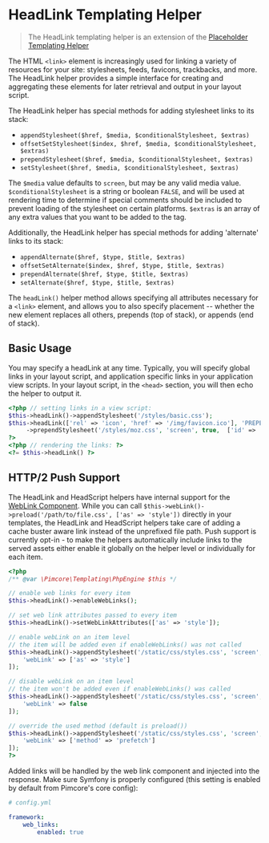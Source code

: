 # HeadLink Templating Helper

> The HeadLink templating helper is an extension of the [Placeholder Templating Helper](./00_Placeholder.md)

The HTML `<link>` element is increasingly used for linking a variety of resources for your site: stylesheets, feeds, 
favicons, trackbacks, and more. The HeadLink helper provides a simple interface for creating and aggregating these 
elements for later retrieval and output in your layout script.

The HeadLink helper has special methods for adding stylesheet links to its stack:

- `appendStylesheet($href, $media, $conditionalStylesheet, $extras)`
- `offsetSetStylesheet($index, $href, $media, $conditionalStylesheet, $extras)`
- `prependStylesheet($href, $media, $conditionalStylesheet, $extras)`
- `setStylesheet($href, $media, $conditionalStylesheet, $extras)`

The `$media` value defaults to `screen`, but may be any valid media value. 
`$conditionalStylesheet` is a string or boolean `FALSE`, and will be used at rendering time to determine 
if special comments should be included to prevent loading of the stylesheet on certain platforms. 
`$extras` is an array of any extra values that you want to be added to the tag.

Additionally, the HeadLink helper has special methods for adding 'alternate' links to its stack:

- `appendAlternate($href, $type, $title, $extras)`
- `offsetSetAlternate($index, $href, $type, $title, $extras)`
- `prependAlternate($href, $type, $title, $extras)`
- `setAlternate($href, $type, $title, $extras)`

The `headLink()` helper method allows specifying all attributes necessary for a `<link>` element, 
and allows you to also specify placement -- whether the new element replaces all others, prepends (top of stack), 
or appends (end of stack).

## Basic Usage

You may specify a headLink at any time. 
Typically, you will specify global links in your layout script, and application specific links in your 
application view scripts. In your layout script, in the `<head>` section, you will then echo the helper to output it.

```php 
<?php // setting links in a view script:
$this->headLink()->appendStylesheet('/styles/basic.css'); 
$this->headLink(['rel' => 'icon', 'href' => '/img/favicon.ico'], 'PREPEND')
     ->prependStylesheet('/styles/moz.css', 'screen', true,  ['id' => 'my_stylesheet']);
?>
<?php // rendering the links: ?>
<?= $this->headLink() ?>
```

## HTTP/2 Push Support

The HeadLink and HeadScript helpers have internal support for the [WebLink Component](https://symfony.com/blog/new-in-symfony-3-3-weblink-component).
While you can call `$this->webLink()->preload('/path/to/file.css', ['as' => 'style'])` directly in your templates, the HeadLink
and HeadScript helpers take care of adding a cache buster aware link instead of the unprefixed file path. Push support is
currently opt-in - to make the helpers automatically include links to the served assets either enable it globally on the 
helper level or individually for each item.

```php
<?php
/** @var \Pimcore\Templating\PhpEngine $this */

// enable web links for every item
$this->headLink()->enableWebLinks();

// set web link attributes passed to every item
$this->headLink()->setWebLinkAttributes(['as' => 'style']);

// enable webLink on an item level
// the item will be added even if enableWebLinks() was not called
$this->headLink()->appendStylesheet('/static/css/styles.css', 'screen', false, [
    'webLink' => ['as' => 'style']
]);

// disable webLink on an item level
// the item won't be added even if enableWebLinks() was called
$this->headLink()->appendStylesheet('/static/css/styles.css', 'screen', false, [
    'webLink' => false
]);

// override the used method (default is preload())
$this->headLink()->appendStylesheet('/static/css/styles.css', 'screen', false, [
    'webLink' => ['method' => 'prefetch']
]);
?>
```

Added links will be handled by the web link component and injected into the response. Make sure Symfony is properly configured
(this setting is enabled by default from Pimcore's core config):

```yaml
# config.yml

framework:
    web_links:
        enabled: true
```
